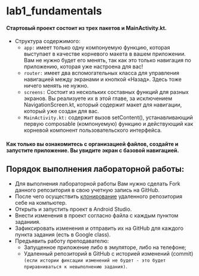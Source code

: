 # lab1_fundamentals
#### Стартовый проект состоит из трех пакетов и MainActivity.kt.
- Структура содержимого:
    - `app:` имеет только одну компонуемую функцию, которая выступает в качестве корневого макета в вашем приложении. Вам не нужно будет его менять, так как это только навигация по приложению, которая уже настроена для вас!
    - `router:` имеет два вспомогательных класса для управления навигацией между экранами и кнопкой «Назад». Здесь тоже ничего менять не нужно.
    - `screens:` Состоит из нескольких составных функций для разных экранов. Вы реализуете их в этой главе, за исключением NavigationScreen.kt, который содержит макет для навигации, который уже создан для вас.
    - `MainActivity.kt:` содержит вызов setContent(), устанавливающий первую composable (компонуемую) функцию и действующий как корневой компонент пользовательского интерфейса.

#### Как только вы ознакомитесь с организацией файлов, создайте и запустите приложение. Вы увидите экран с базовой навигацией.
## Порядок выполнения лабораторной работы:
- Для выполнения лабораторной работы Вам нужно сделать Fork данного репозитория в свою учетную запись на GitHub.
- После чего осуществить [клонирование](https://docs.github.com/ru/desktop/contributing-and-collaborating-using-github-desktop/adding-and-cloning-repositories/cloning-and-forking-repositories-from-github-desktop) удаленного репозитория себе на компьютер.
- Открыть и запустить проект в Android Studio.
- Внести изменения в проект согласно файла с каждым пунктом заданиия.
- Зафиксировать изменения и отправить их на GitHub для каждого пункта задания (есть в Google class).
- Предъявить работу преподавателю: 
    - Запущенное приложение либо в эмуляторе, либо на телефоне;
    - Удаленный репозиторий в GitHub с историей изменений (commit) `(если истории фиксации изменений не будет - это будет приравниваться к невыполнению задания)`.
    
